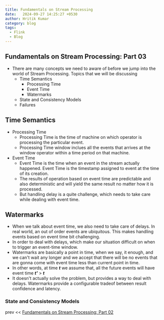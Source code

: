 ```yaml
---
title: Fundamentals on Stream Processing
date:   2024-09-27 14:25:27 +0530
author: Hritik Kumar
category: blog
tags:
  - Flink
  - Blog
---
```

## Fundamentals on Stream Processing: Part 03
- There are many concepts we need to aware of before we jump into the world of Stream Processing.
Topics that we will be discussing
  - Time Semantics
    - Processing Time
    - Event Time
    - Watermarks
  - State and Consistency Models
  - Failures
<!--more-->

## Time Semantics
- Processing Time
  - Processing Time is the time of machine on which operator is processing the particular event.
  - Processing Time window inclues all the events that arrives at the window operator within a time period on that machine.
- Event Time
  - Event Time is the time when an event in the stream actually happened. Event Time is the timestamp assigned to event at the time of its creation.
  - The results of operation based on event time are predictable and also deterministic and will yield the same result no matter how it is processed.
  - But handling delay is a quite challenge, which needs to take care while dealing with event time.

## Watermarks
- When we talk about event time, we also need to take care of delays. In real world, an out of order events are ubiquitous. This makes handling events based on event time bit challenging.
- In order to deal with delays, which make our situation difficult on when to trigger an event-time window.
- Watermarks are basically a point in time, when we say, it enough, and we can't wait any longer and we accept that there will be no events that are gonna come with event time less than current point in time.
- In other words, at time ***t*** we assume that, all the future events will have event time ***t'*** > ***t***
- It doesn't actually solve the problem, but provides a way to deal with delays. Watermarks provide a configurable tradeof between result confidence and latency.


### State and Consistency Models 

prev << [Fundamentals on Stream Processing: Part 02](/blog/2024/09/27/Fundamentals-Part-one.html)
